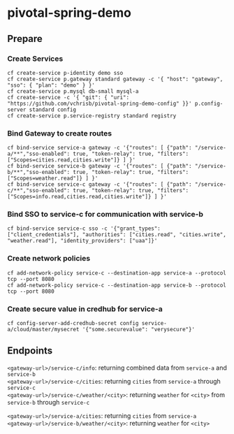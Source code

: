 # pivotal-spring-demo


##  Prepare

### Create Services

```
cf create-service p-identity demo sso
cf create-service p.gateway standard gateway -c '{ "host": "gateway", "sso": { "plan": "demo" } }'
cf create-service p.mysql db-small mysql-a
cf create-service -c '{ "git": { "uri": "https://github.com/vchrisb/pivotal-spring-demo-config" }}' p.config-server standard config
cf create-service p.service-registry standard registry
```

### Bind Gateway to create routes

```
cf bind-service service-a gateway -c '{"routes": [ {"path": "/service-a/**","sso-enabled": true, "token-relay": true, "filters": ["Scopes=cities.read,cities.write"]} ] }'
cf bind-service service-b gateway -c '{"routes": [ {"path": "/service-b/**","sso-enabled": true, "token-relay": true, "filters": ["Scopes=weather.read"]} ] }'
cf bind-service service-c gateway -c '{"routes": [ {"path": "/service-c/**","sso-enabled": true, "token-relay": true, "filters": ["Scopes=info.read,cities.read,cities.write"]} ] }'
```

### Bind SSO to service-c for communication with service-b

```
cf bind-service service-c sso -c '{"grant_types": ["client_credentials"], "authorities": ["cities.read", "cities.write", "weather.read"], "identity_providers": ["uaa"]}'
```

### Create network policies

```
cf add-network-policy service-c --destination-app service-a --protocol tcp --port 8080
cf add-network-policy service-c --destination-app service-b --protocol tcp --port 8080
```

### Create secure value in credhub for service-a

```
cf config-server-add-credhub-secret config service-a/cloud/master/mysecret '{"some.securevalue": "verysecure"}'
```

## Endpoints

`<gateway-url>/service-c/info`: returning combined data from `service-a` and `service-b`  
`<gateway-url>/service-c/cities`: returning `cities` from `service-a` through `service-c`  
`<gateway-url>/service-c/weather/<city>`: returning `weather` for `<city>` from `service-b` through `service-c`  

`<gateway-url>/service-a/cities`: returning `cities` from `service-a`  
`<gateway-url>/service-b/weather/<city>`: returning `weather` for `<city>`  
